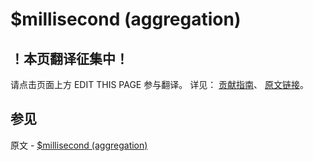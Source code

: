 # $millisecond (aggregation)

## ！本页翻译征集中！

请点击页面上方 EDIT THIS PAGE 参与翻译。
详见：
[贡献指南]( https://github.com/JinMuInfo/MongoDB-Manual-zh/blob/master/CONTRIBUTING.md )、
[原文链接](  https://docs.mongodb.com/manual/reference/operator/aggregation/millisecond/  )。

## 参见

原文 - [$millisecond (aggregation)]( https://docs.mongodb.com/manual/reference/operator/aggregation/millisecond/ )

